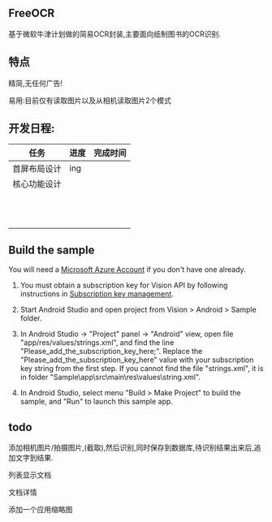## FreeOCR
基于微软牛津计划做的简易OCR封装,主要面向纸制图书的OCR识别.



## 特点

精简,无任何广告!

易用:目前仅有读取图片以及从相机读取图片2个模式


## 开发日程:

任务          | 进度          |  完成时间
------------- | ------------- | -------------
首屏布局设计|ing|
核心功能设计|||
|||
|||
|||
|||
|||
|||
|||
|||
|||
|||
|||
|||


## Build the sample

You will
need a [Microsoft Azure Account](<http://www.azure.com>) if you don't have one already.

1. You must obtain a subscription key for Vision API by following instructions in [Subscription
key management](<http://www.projectoxford.ai/doc/general/subscription-key-mgmt>).

2.  Start Android Studio and open project from Vision \> Android \> Sample folder.

3.  In Android Studio -\> "Project" panel -\> "Android" view, open file
    "app/res/values/strings.xml", and find the line
    "Please\_add\_the\_subscription\_key\_here;". Replace the
    "Please\_add\_the\_subscription\_key\_here" value with your subscription key
    string from the first step. If you cannot find the file "strings.xml", it is
    in folder "Sample\app\src\main\res\values\string.xml".

4.  In Android Studio, select menu "Build \> Make Project" to build the sample,
    and "Run" to launch this sample app.

## todo

添加相机图片/拍摄图片,(截取),然后识别,同时保存到数据库,待识别结果出来后,追加文字到结果.

列表显示文档

文档详情

添加一个应用缩略图


